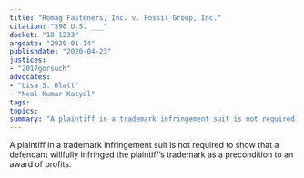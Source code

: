 ```yaml
---
title: "Romag Fasteners, Inc. v. Fossil Group, Inc."
citation: "590 U.S. ___"
docket: "18-1233"
argdate: "2020-01-14"
publishdate: "2020-04-23"
justices:
- "2017gorsuch"
advocates:
- "Lisa S. Blatt"
- "Neal Kumar Katyal"
tags:
topics:
summary: "A plaintiff in a trademark infringement suit is not required to show that a defendant willfully infringed the plaintiff’s trademark as a precondition to an award of profits."
---
```

A plaintiff in a trademark infringement suit is not required to show that a defendant willfully infringed the plaintiff’s trademark as a precondition to an award of profits.